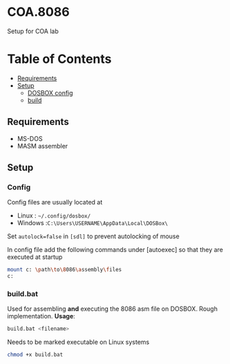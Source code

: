 # COA.8086
Setup for COA lab

# Table of Contents
- [Requirements](##Requirements)
- [Setup](##Setup)
  - [DOSBOX config](###Config)
  - [build](###build.bat)
  
## Requirements
- MS-DOS
- MASM assembler
## Setup
### Config
Config files are usually located at  
- Linux   : ```~/.config/dosbox/```
- Windows :```C:\Users\USERNAME\AppData\Local\DOSBox\```

Set ```autolock=false``` in ```[sdl]``` to prevent autolocking of mouse

In config file add the following commands under [autoexec] so that they are executed at startup
```bash
mount c: \path\to\8086\assembly\files
c:
```


### build.bat
Used for assembling **and** executing the 8086 asm file on DOSBOX. Rough implementation.
**Usage**:
```bash
build.bat <filename>
```
Needs to be marked executable on Linux systems
```bash
chmod +x build.bat
```
